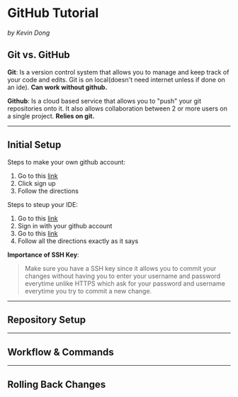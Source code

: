 # GitHub Tutorial

_by Kevin Dong_


## Git vs. GitHub
__Git__: Is a version control system that allows you to manage and keep track of your code and edits. Git is on local(doesn't need internet unless if done on an ide). **Can work without github.**   

  
__Github__: Is a cloud based service that allows you to "push" your git repositories onto it. It also allows collaboration between 2 or more users on a single project. **Relies on git.**


---
## Initial Setup
Steps to make your own github account:  
1. Go to this [link](https://github.com/)
2. Click sign up
3. Follow the directions 
  
Steps to steup your IDE:
1. Go to this [link](https://ide.cs50.io/)
2. Sign in with your github account 
3. Go to this [link](https://github.com/hstatsep/ide50//)
4. Follow all the directions exactly as it says

**Importance of SSH Key**:  
> Make sure you have a SSH key since it allows you to commit your changes without having you to enter your username and password everytime unlike HTTPS which ask for your password and username everytime you try to commit a new change.

---
## Repository Setup



---
## Workflow & Commands



---
## Rolling Back Changes